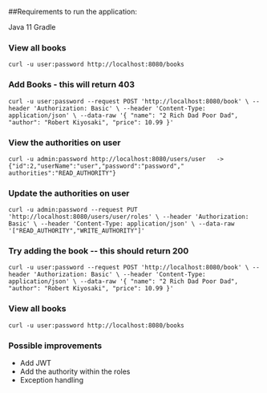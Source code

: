 ##Requirements to run the application:

Java 11
Gradle

### View all books
`curl -u user:password http://localhost:8080/books`

### Add Books - this will return 403
`curl -u user:password --request POST 'http://localhost:8080/book' \
    --header 'Authorization: Basic' \
    --header 'Content-Type: application/json' \
    --data-raw '{
    "name": "2 Rich Dad Poor Dad",
    "author": "Robert Kiyosaki",
    "price": 10.99 }'`

### View the authorities on user
`curl -u admin:password http://localhost:8080/users/user   -> {"id":2,"userName":"user","password":"password","
authorities":"READ_AUTHORITY"}`

### Update the authorities on user
`curl -u admin:password --request PUT 'http://localhost:8080/users/user/roles' \
--header 'Authorization: Basic' \
--header 'Content-Type: application/json' \
--data-raw '["READ_AUTHORITY","WRITE_AUTHORITY"]'`

### Try adding the book -- this should return 200
`curl -u user:password --request POST 'http://localhost:8080/book' \
--header 'Authorization: Basic' \
--header 'Content-Type: application/json' \
--data-raw '{
"name": "2 Rich Dad Poor Dad",
"author": "Robert Kiyosaki",
"price": 10.99 }'`

### View all books
`curl -u user:password http://localhost:8080/books`

### Possible improvements
- Add JWT
- Add the authority within the roles
- Exception handling